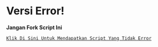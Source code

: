 # Versi Error!
<strong>Jangan Fork Script Ini</strong>


[`Klik Di Sini Untuk Mendapatkan Script Yang Tidak Error`](https://github.com/davidpangrib001/One-Stable/tree/Stable)
